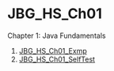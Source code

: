 # JBG_HS_Ch01

Chapter 1: Java Fundamentals

1. [JBG_HS_Ch01_Exmp](./JBG_HS_Ch01_Exmp/)
2. [JBG_HS_Ch01_SelfTest](./JBG_HS_Ch01_SelfTest/)